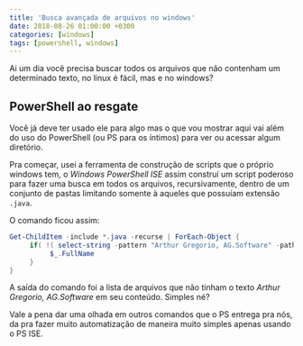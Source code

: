 ```yaml
---
title: 'Busca avançada de arquivos no windows'
date: 2018-08-26 01:00:00 +0300
categories: [windows]
tags: [powershell, windows]
---
```


Ai um dia você precisa buscar todos os arquivos que não contenham um determinado texto, no linux é fácil, mas e no windows? 

## PowerShell ao resgate

Você já deve ter usado ele para algo mas o que vou mostrar aqui vai além do uso do PowerShell (ou PS para os íntimos) para ver
ou acessar algum diretório.

Pra começar, usei a ferramenta de construção de scripts que o próprio windows tem, o *Windows PowerShell ISE* assim construí um
script poderoso para fazer uma busca em todos os arquivos, recursivamente, dentro de um conjunto de pastas limitando somente à 
aqueles que possuíam extensão ```.java```.

O comando ficou assim:

```powershell
Get-ChildItem -include *.java -recurse | ForEach-Object { 
     if( !( select-string -pattern "Arthur Gregorio, AG.Software" -path $_.FullName) ) {
          $_.FullName
     }
}
``` 

A saída do comando foi a lista de arquivos que não tinham o texto *Arthur Gregorio, AG.Software* em seu conteúdo. Simples né?

Vale a pena dar uma olhada em outros comandos que o PS entrega pra nós, da pra fazer muito automatização de maneira muito simples
apenas usando o PS ISE.
